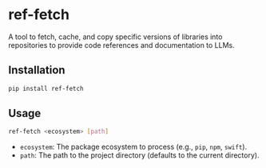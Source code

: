 # ref-fetch

A tool to fetch, cache, and copy specific versions of libraries into repositories to provide code references and documentation to LLMs.

## Installation

```bash
pip install ref-fetch
```

## Usage

```bash
ref-fetch <ecosystem> [path]
```

- `ecosystem`: The package ecosystem to process (e.g., `pip`, `npm`, `swift`).
- `path`: The path to the project directory (defaults to the current directory).
